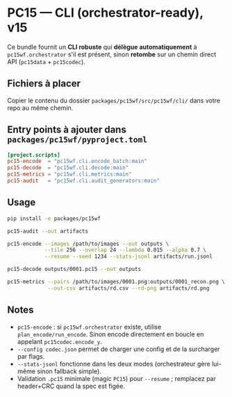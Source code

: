 # PC15 — CLI (orchestrator-ready), v15

Ce bundle fournit un **CLI robuste** qui **délègue automatiquement** à `pc15wf.orchestrator`
s'il est présent, sinon **retombe** sur un chemin direct API (`pc15data` + `pc15codec`).

## Fichiers à placer
Copier le contenu du dossier `packages/pc15wf/src/pc15wf/cli/` dans votre repo au même chemin.

## Entry points à ajouter dans `packages/pc15wf/pyproject.toml`
```toml
[project.scripts]
pc15-encode  = "pc15wf.cli.encode_batch:main"
pc15-decode  = "pc15wf.cli.decode:main"
pc15-metrics = "pc15wf.cli.metrics:main"
pc15-audit   = "pc15wf.cli.audit_generators:main"
```

## Usage
```bash
pip install -e packages/pc15wf

pc15-audit --out artifacts

pc15-encode --images /path/to/images --out outputs \
            --tile 256 --overlap 24 --lambda 0.015 --alpha 0.7 \
            --resume --seed 1234 --stats-jsonl artifacts/run.jsonl

pc15-decode outputs/0001.pc15 --out outputs

pc15-metrics --pairs /path/to/images/0001.png:outputs/0001_recon.png \
             --out-csv artifacts/rd.csv --rd-png artifacts/rd.png
```

## Notes
- `pc15-encode` : si `pc15wf.orchestrator` existe, utilise `plan_encode/run_encode`.
  Sinon encode directement en boucle en appelant `pc15codec.encode_y`.
- `--config codec.json` permet de charger une config et de la surcharger par flags.
- `--stats-jsonl` fonctionne dans les deux modes (orchestrateur gère lui-même sinon fallback simple).
- Validation `.pc15` minimale (magic `PC15`) pour `--resume` ; remplacez par header+CRC quand la spec est figée.
